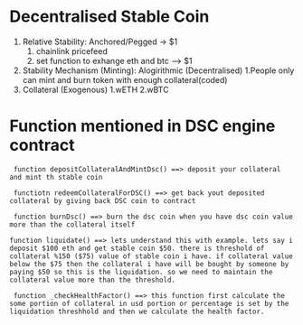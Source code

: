 # Decentralised Stable Coin
1. Relative Stability: Anchored/Pegged -> $1
    1. chainlink pricefeed
    2. set function to exhange eth and btc --> $1
2. Stability Mechanism (Minting): Alogirithmic (Decentralised)
    1.People only can mint and burn token with enough collateral(coded)
3. Collateral (Exogenous)
    1.wETH
    2.wBTC

# Function mentioned in DSC engine contract

``` function depositCollateralAndMintDsc() ==> deposit your collateral and mint th stable coin```

``` functiotn redeemCollateralForDSC() ==> get back yout deposited collateral by giving back DSC coin to contract```

``` function burnDsc() ==> burn the dsc coin when you have dsc coin value more than the collateral itself```

```function liquidate() ==> lets understand this with example. lets say i deposit $100 eth and get stable coin $50. there is threshold of collateral %150 ($75) value of stable coin i have. if collateral value below the $75 then the collateral i have will be bought by someone by paying $50 so this is the liquidation. so we need to maintain the collateral value more than the threshold.```

``` function _checkHealthFactor() ==> this function first calculate the some portion of collateral in usd portion or percentage is set by the liquidation threshhold and then we calculate the health factor.```




